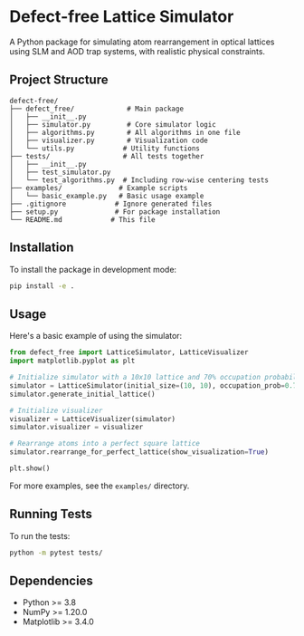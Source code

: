 # Defect-free Lattice Simulator

A Python package for simulating atom rearrangement in optical lattices using SLM and AOD trap systems, with realistic physical constraints.

## Project Structure

```
defect-free/
├── defect_free/             # Main package
│   ├── __init__.py
│   ├── simulator.py         # Core simulator logic
│   ├── algorithms.py        # All algorithms in one file
│   ├── visualizer.py        # Visualization code
│   └── utils.py            # Utility functions
├── tests/                  # All tests together
│   ├── __init__.py
│   ├── test_simulator.py    
│   └── test_algorithms.py  # Including row-wise centering tests
├── examples/              # Example scripts
│   └── basic_example.py   # Basic usage example
├── .gitignore            # Ignore generated files
├── setup.py              # For package installation
└── README.md            # This file
```

## Installation

To install the package in development mode:

```bash
pip install -e .
```

## Usage

Here's a basic example of using the simulator:

```python
from defect_free import LatticeSimulator, LatticeVisualizer
import matplotlib.pyplot as plt

# Initialize simulator with a 10x10 lattice and 70% occupation probability
simulator = LatticeSimulator(initial_size=(10, 10), occupation_prob=0.7)
simulator.generate_initial_lattice()

# Initialize visualizer
visualizer = LatticeVisualizer(simulator)
simulator.visualizer = visualizer

# Rearrange atoms into a perfect square lattice
simulator.rearrange_for_perfect_lattice(show_visualization=True)

plt.show()
```

For more examples, see the `examples/` directory.

## Running Tests

To run the tests:

```bash
python -m pytest tests/
```

## Dependencies

- Python >= 3.8
- NumPy >= 1.20.0
- Matplotlib >= 3.4.0
